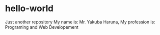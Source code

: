 # hello-world
Just another repository
My name is: Mr. Yakuba Haruna, My profession is: Programing and Web Developement
